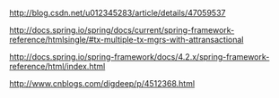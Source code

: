 http://blog.csdn.net/u012345283/article/details/47059537

http://docs.spring.io/spring/docs/current/spring-framework-reference/htmlsingle/#tx-multiple-tx-mgrs-with-attransactional

http://docs.spring.io/spring-framework/docs/4.2.x/spring-framework-reference/html/index.html

http://www.cnblogs.com/digdeep/p/4512368.html
